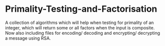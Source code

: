 # Primality-Testing-and-Factorisation
A collection of algorithms which will help when testing for primality of an integer, which will return some or all factors when the input is composite. 
Now also including files for encoding/ decoding and encrypting/ decrypting a message using RSA.


